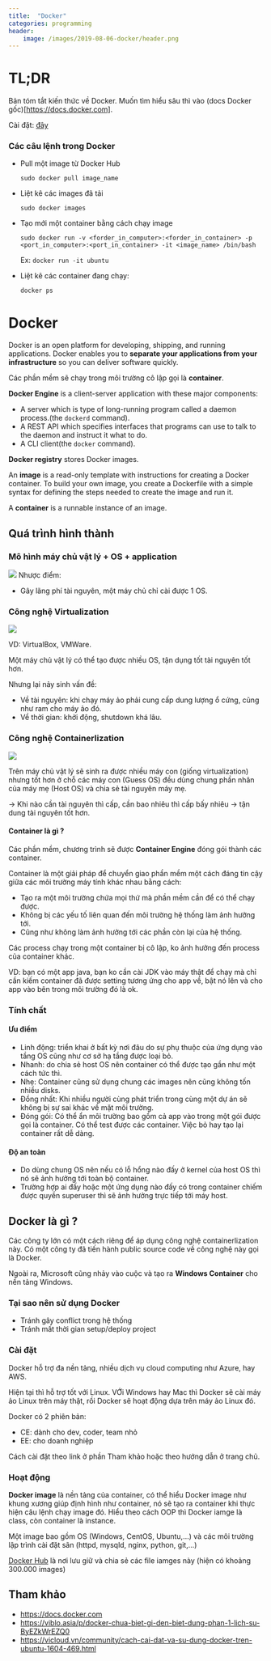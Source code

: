 ```yaml
---
title:  "Docker"
categories: programming
header:
    image: /images/2019-08-06-docker/header.png
---
```

# TL;DR
Bản tóm tắt kiến thức về Docker. Muốn tìm hiểu sâu thì vào (docs Docker gốc)[https://docs.docker.com]. 

Cài đặt: [đây](https://docs.docker.com/install/linux/docker-ce/ubuntu/)

### Các câu lệnh trong Docker
- Pull một image từ Docker Hub
    ```
    sudo docker pull image_name
    ```
- Liệt kê các images đã tải
    ```
    sudo docker images
    ```
- Tạo mới một container bằng cách chạy image
    ```
    sudo docker run -v <forder_in_computer>:<forder_in_container> -p <port_in_computer>:<port_in_container> -it <image_name> /bin/bash
    ```

    Ex: `docker run -it ubuntu`
- Liệt kê các container đang chạy:
    ```
    docker ps
    ```
     
# Docker
Docker is an open platform for developing, shipping, and running applications. Docker enables you to **separate your applications from your infrastructure** so you can deliver software quickly.

Các phần mềm sẽ chạy trong môi trường cô lập gọi là **container**.

**Docker Engine** is a client-server application with these major components:
- A server which is type of long-running program called a daemon process.(the `dockerd` command).
- A REST API which specifies interfaces that programs can use to talk to the daemon and instruct it what to do.
- A CLI client(the `docker` command).

**Docker registry** stores Docker images.

An **image** is a read-only template with instructions for creating a Docker container. To build your own image, you create a Dockerfile with a simple syntax for defining the steps needed to create the image and run it.

A **container** is a runnable instance of an image.

## Quá trình hình thành 
### Mô hình máy chủ vật lý + OS + application
![](/images/2019-08-06-docker/1.png)
Nhược điểm:
- Gây lãng phí tài nguyên, một máy chủ chỉ cài được 1 OS.

### Công nghệ Virtualization
![](/images/2019-08-06-docker/2.png)

VD: VirtualBox, VMWare.

Một máy chủ vật lý có thể tạo được nhiều OS, tận dụng tốt tài nguyên tốt hơn.

Nhưng lại nảy sinh vấn đề:
- Về tài nguyên: khi chạy máy ảo phải cung cấp dung lượng ổ cứng, cũng như ram cho máy ảo đó.
- Về thời gian: khởi động, shutdown khá lâu.

### Công nghệ Containerlization
![](/images/2019-08-06-docker/3.png)

Trên máy chủ vật lý sẽ sinh ra được nhiều máy con (giống virtualization) nhưng tốt hơn ở chỗ các máy con (Guess OS) đều dùng chung phần nhân của máy mẹ (Host OS) và chia sẻ tài nguyên máy mẹ.

-> Khi nào cần tài nguyên thì cấp, cần bao nhiêu thì cấp bấy nhiêu -> tận dung tài nguyên tốt hơn.

#### Container là gì ?
Các phần mềm, chương trình sẽ được **Container Engine** đóng gói thành các container.

Container là một giải pháp để chuyển giao phần mềm một cách đáng tin cậy giữa các môi trường máy tính khác nhau bằng cách:
- Tạo ra một môi trường chứa mọi thứ mà phần mềm cần để có thể chạy được.
- Không bị các yếu tố liên quan đến môi trường hệ thống làm ảnh hưởng tới.
- Cũng như không làm ảnh hưởng tới các phần còn lại của hệ thống.

Các process chạy trong một container bị cô lập, ko ảnh hưởng đến process của container khác.

VD: bạn có một app java, bạn ko cần cài JDK vào máy thật để chạy mà chỉ cần kiếm container đã được setting tương ứng cho app về, bật nó lên và cho app vào bên trong môi trường đó là ok.


### Tính chất
#### Ưu điểm
- Linh động: triển khai ở bất kỳ nơi đâu do sự phụ thuộc của ứng dụng vào tầng OS cũng như cơ sở hạ tầng được loại bỏ.
- Nhanh: do chia sẻ host OS nên container có thể được tạo gần như một cách tức thì. 
- Nhẹ: Container cũng sử dụng chung các images nên cũng không tốn nhiều disks.
- Đồng nhất: Khi nhiều người cùng phát triển trong cùng một dự án sẽ không bị sự sai khác về mặt môi trường.
- Đóng gói: Có thể ẩn môi trường bao gồm cả app vào trong một gói được gọi là container. Có thể test được các container. Việc bỏ hay tạo lại container rất dễ dàng.

#### Độ an toàn
- Do dùng chung OS nên nếu có lỗ hổng nào đấy ở kernel của host OS thì nó sẽ ảnh hưởng tới toàn bộ container.
- Trường hợp ai đấy hoặc một ứng dụng nào đấy có trong container chiếm được quyền superuser thì sẽ ảnh hưởng trực tiếp tới máy host.

## Docker là gì ?
Các công ty lớn có một cách riêng để áp dụng công nghệ containerlization này. Có một công ty đã tiến hành public source code về công nghệ này gọi là Docker.

Ngoài ra, Microsoft cũng nhảy vào cuộc và tạo ra **Windows Container** cho nền tảng Windows.

### Tại sao nên sử dụng Docker 
- Tránh gây conflict trong hệ thống
- Tránh mất thời gian setup/deploy project

### Cài đặt
Docker hỗ trợ đa nền tảng, nhiều dịch vụ cloud computing như Azure, hay AWS.

Hiện tại thì hỗ trợ tốt với Linux. VỚi Windows hay Mac thì Docker sẽ cài máy ảo Linux trên máy thật, rồi Docker sẽ hoạt động dựa trên máy ảo Linux đó.

Docker có 2 phiên bản:
- CE: dành cho dev, coder, team nhỏ
- EE: cho doanh nghiệp

Cách cài đặt theo link ở phần Tham khảo hoặc theo hướng dẫn ở trang chủ.

### Hoạt động
**Docker image** là nền tảng của container, có thể hiểu Docker image như khung xương giúp định hình như container, nó sẽ tạo ra container khi thực hiện câu lệnh chạy image đó. Hiểu theo cách OOP thì Docker iamge là class, còn container là instance.

Một image bao gồm OS (Windows, CentOS, Ubuntu,...) và các môi trường lập trình cài đặt sãn (httpd, mysqld, nginx, python, git,...)

[Docker Hub](https://hub.docker.com/) là nơi lưu giữ và chia sẻ các file iamges này (hiện có khoảng 300.000 images)


## Tham khảo
- https://docs.docker.com
- https://viblo.asia/p/docker-chua-biet-gi-den-biet-dung-phan-1-lich-su-ByEZkWrEZQ0
- https://vicloud.vn/community/cach-cai-dat-va-su-dung-docker-tren-ubuntu-1604-469.html
